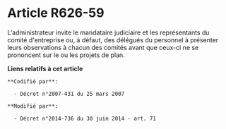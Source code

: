 # Article R626-59

L'administrateur invite le mandataire judiciaire et les représentants du comité d'entreprise ou, à défaut, des délégués du
personnel à présenter leurs observations à chacun des comités avant que ceux-ci ne se prononcent    sur le ou les projets de
plan.

**Liens relatifs à cet article**

	**Codifié par**:

	  - Décret n°2007-431 du 25 mars 2007

	**Modifié par**:

	  - Décret n°2014-736 du 30 juin 2014 - art. 71
